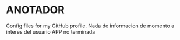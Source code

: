 # ANOTADOR
Config files for my GitHub profile.
Nada de informacion de momento a interes del usuario
APP no terminada
